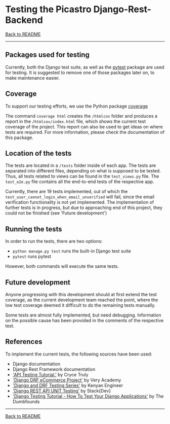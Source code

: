 # Testing the Picastro Django-Rest-Backend

[Back to README](../README.md)

---

## Packages used for testing

Currently, both the Django test suite, as well as the [pytest](https://pypi.org/project/pytest/) package are used for testing. It is suggested to remove one of those packages later on, to make maintenance easier.


## Coverage

To support our testing efforts, we use the Python package [coverage](https://pypi.org/project/coverage/)

The command `coverage html` creates the `/htmlcov` folder and produces a report in the `/htmlcov/index.html` file, which shows the current test coverage of the project. This report can also be used to get ideas on where tests are required. For more information, please check the documentation of this package.


## Location of the tests

The tests are located in a `/tests` folder inside of each app. The tests are separated into different files, depending on what is supposed to be tested. Thus, all tests related to views can be found in the `test_views.py` file. The `test_e2e.py` file contains all the end-to-end tests of the respective app.

Currently, there are 19 tests implemented, out of which the `test_user_cannot_login_when_email_unverified` will fail, since the email verification functionality is not yet implemented. The implementation of further tests is in progress, but due to approaching end of this project, they could not be finished (see 'Future development')

## Running the tests

In order to run the tests, there are two options:
- `python manage.py test` runs the built-in Django test suite
- `pytest` runs pytest

However, both commands will execute the same tests.


## Future development

Anyone progressing with this development should at first extend the test coverage, as the current development team reached the point, where the low test coverage deemed it difficult to do the remaining tests manually.

Some tests are almost fully implemented, but need debugging. Information on the possible cause has been provided in the comments of the respective test.


## References

To implement the current tests, the following sources have been used:

- Django documentation
- Django Rest Framework documentation
- ['API Testing Tutorial.'](https://www.youtube.com/watch?v=17KdirMbmHY&list=PLx-q4INfd95EsUuON1TIcjnFZSqUfMf7s&index=16) by Cryce Truly
- ['Django DRF eCommerce Project'](https://www.youtube.com/playlist?list=PLOLrQ9Pn6cawinBJbH5d9IfloO9RRPMiq) by Very Academy
- ['Django and DRF Testing Series'](https://www.youtube.com/watch?v=yaLXsADWfS4&list=PLP1DxoSC17LZTTzgfq0Dimkm6eWJQC9ki&index=12) by Kenyan Engineer
- ['Django REST API UNIT Testing'](https://www.youtube.com/watch?v=z6_v1UQ9Ht0) by Stack{Dev}
- ['Django Testing Tutorial - How To Test Your Django Applications'](https://www.youtube.com/watch?v=0MrgsYswT1c&list=PLbpAWbHbi5rMF2j5n6imm0enrSD9eQUaM) by The Dumbfounds

---

[Back to README](../README.md)